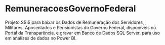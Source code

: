 # RemuneracoesGovernoFederal
Projeto SSIS para baixar os Dados de Remuneração dos Servidores, Militares, Aposentados e Pensionistas do Governo Federal, disponíveis no Portal da Transparência, e gravar em Banco de Dados SQL Server, para uso em análises de dados no Power BI.
